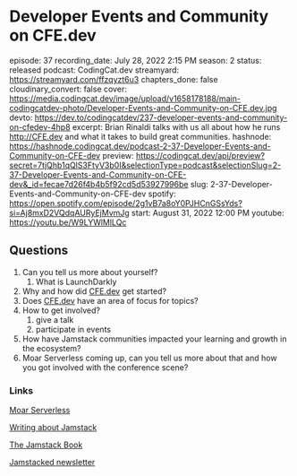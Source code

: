 # Developer Events and Community on CFE.dev

episode: 37
recording_date: July 28, 2022 2:15 PM
season: 2
status: released
podcast: CodingCat.dev
streamyard: https://streamyard.com/ffzqyzt6u3
chapters_done: false
cloudinary_convert: false
cover: https://media.codingcat.dev/image/upload/v1658178188/main-codingcatdev-photo/Developer-Events-and-Community-on-CFE.dev.jpg
devto: https://dev.to/codingcatdev/237-developer-events-and-community-on-cfedev-4hp8
excerpt: Brian Rinaldi talks with us all about how he runs http://CFE.dev and what it takes to build great communities.
hashnode: https://hashnode.codingcat.dev/podcast-2-37-Developer-Events-and-Community-on-CFE-dev
preview: https://codingcat.dev/api/preview?secret=7tjQhb1qQlS3FtyV3b0I&selectionType=podcast&selectionSlug=2-37-Developer-Events-and-Community-on-CFE-dev&_id=fecae7d26f4b4b5f92cd5d53927996be
slug: 2-37-Developer-Events-and-Community-on-CFE-dev
spotify: https://open.spotify.com/episode/2g1vB7a8oY0PJHCnGSsYds?si=Aj8mxD2VQdqAURyEjMvmJg
start: August 31, 2022 12:00 PM
youtube: https://youtu.be/W9LYWlMlLQc

## Questions

1. Can you tell us more about yourself?
    1. What is LaunchDarkly
2. Why and how did [CFE.dev](http://CFE.dev) get started?
3. Does [CFE.dev](http://CFE.dev) have an area of focus for topics?
4. How to get involved?
    1. give a talk
    2. participate in events
5. How have Jamstack communities impacted your learning and growth in the ecosystem?
6. Moar Serverless coming up, can you tell us more about that and how you got involved with the conference scene?

### Links

[Moar Serverless](https://cfe.dev/events/moar-serverless-2022/)

[Writing about Jamstack](https://fsjam.org/episodes/episode-17-writing-about-jamstack-with-raymond-camden-and-brian-rinaldi)

[The Jamstack Book](https://www.manning.com/books/the-jamstack-book)

[Jamstacked newsletter](https://jamstack.email/)